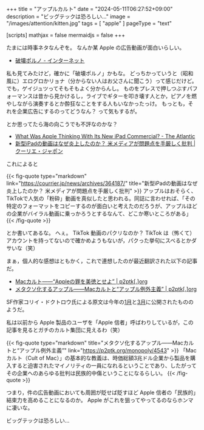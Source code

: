 +++
title = "アップルカルト"
date =  "2024-05-11T06:27:52+09:00"
description = "ビッグテックは恐ろしい..."
image = "/images/attention/kitten.jpg"
tags = [ "apple" ]
pageType = "text"

[scripts]
  mathjax = false
  mermaidjs = false
+++

たまには時事ネタなんぞを。
なんか某 Apple の広告動画が面白いらしい。

- [破壊ポルノ - インターネット](https://seek.hatenadiary.jp/entry/20240508/1715123153)

私も見てみたけど，確かに「破壊ポルノ」かもな。
どっちかっていうと（昭和風に）エログロかリョナ（分からない人はお父さんに聞こう）って感じだけど。
でも，ゲイジュツってそもそもよく分からんし。
ものをプレスで押しつぶすパフォーマンスは昔から見かけるし，ライブでギターを叩き壊す人とか，ピアノを燃やしながら演奏するとか酔狂なことをする人もいなかったっけ。
もっとも，それを企業広告にするのってどうなん？ って気もするが。

とか思ってたら海の向こうでも不評なのかな？

- [What Was Apple Thinking With Its New iPad Commercial? - The Atlantic](https://www.theatlantic.com/technology/archive/2024/05/apple-ipad-pro-commercial/678329/)
- [新型iPadの動画はなぜ炎上したのか？ 米メディアが問題点を手厳しく批判 | クーリエ・ジャポン](https://courrier.jp/news/archives/364187/)

これによると

{{< fig-quote type="markdown" link="https://courrier.jp/news/archives/364187/" title="新型iPadの動画はなぜ炎上したのか？ 米メディアが問題点を手厳しく批判" >}}
アップルはおそらく、TikTokで人気の「粉砕」動画を真似したと思われる。同誌に言わせれば、「その特定のフォーマットをコピーするのが面白いと考えたのだろうが、アップルほどの企業がバイラル動画に乗っかろうとするなんて、どこか寒いところがある」
{{< /fig-quote >}}

とか書いてあるな。
へぇ。
TikTok 動画のパクリなのか？ TikTok は（怖くて）アカウントを持ってないので確かめようもないが，パクった挙句にスベるとかダサいな（笑）

まぁ，個人的な感想はともかく，これで連想したのが最近翻訳された以下の記事だ。

- [Macカルト――“Appleの罪を美徳とせよ” | p2ptk[.]org](https://p2ptk.org/monopoly/4520)
- [メタクソ化するアップル――Macカルトと“アップル例外主義” | p2ptk[.]org](https://p2ptk.org/monopoly/4543)

SF作家コリイ・ドクトロウ氏による原文は今年の[1月](https://pluralistic.net/2024/01/12/youre-holding-it-wrong/#if-dishwashers-were-iphones "The Cult of Mac")と[3月](https://pluralistic.net/2024/03/22/reality-distortion-field/#three-trillion-here-three-trillion-there-pretty-soon-youre-talking-real-money "The antitrust case against Apple")に公開されたもののようだ。

私は以前から Apple 製品のユーザを「Apple 信者」呼ばわりしているが，この記事を見るとガチのカルト集団に見えるわ（笑）

{{< fig-quote type="markdown" title="メタクソ化するアップル――Macカルトと“アップル例外主義”" link="https://p2ptk.org/monopoly/4543" >}}
「Macカルト（Cult of Mac）」の基本的な教義は、時価総額3兆ドル企業から製品を購入すると迫害されたマイノリティの一員になれるということであり、したがってその企業へのあらゆる批判は民族的中傷ということになるらしい。
{{< /fig-quote >}}

つまり，件の広告動画においても周囲が貶せば貶すほど Apple 信者の「民族的」結束力を高めることになるのか。
Apple がこれを狙ってやってるのならホンマに凄いな。

ビッグテックは恐ろしい...
